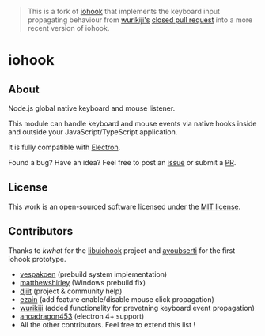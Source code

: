 > This is a fork of [iohook](https://github.com/WilixLead/iohook/) that implements the keyboard input propagating behaviour from [wurikiji's](https://github.com/wurikiji) [closed pull request](https://github.com/wilix-team/iohook/pull/102) into a more recent version of iohook.

# iohook
## About
Node.js global native keyboard and mouse listener.

This module can handle keyboard and mouse events via native hooks inside and outside your JavaScript/TypeScript application.

It is fully compatible with [Electron](https://electronjs.org).

Found a bug? Have an idea? Feel free to post an [issue](https://github.com/WilixLead/iohook/issues) or submit a [PR](https://github.com/WilixLead/iohook/pulls).

## License
This work is an open-sourced software licensed under the [MIT license](https://opensource.org/licenses/MIT).

## Contributors
Thanks to _kwhat_ for the [libuiohook](https://github.com/kwhat/libuiohook) project and [ayoubserti](https://github.com/ayoubserti) for the first iohook prototype.

* [vespakoen](https://github.com/vespakoen) (prebuild system implementation)
* [matthewshirley](https://github.com/matthewshirley) (Windows prebuild fix)
* [djiit](https://github.com/djiit) (project & community help)
* [ezain](https://github.com/eboukamza) (add feature enable/disable mouse click propagation)
* [wurikiji](https://github.com/wurikiji) (added functionality for prevetning keyboard event propagation)
* [anoadragon453](https://github.com/anoadragon453) (electron 4+ support)
* All the other contributors. Feel free to extend this list !
